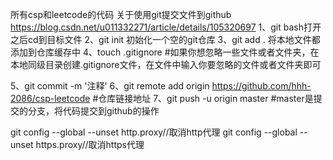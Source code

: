 所有csp和leetcode的代码
关于使用git提交文件到github
https://blog.csdn.net/u011332271/article/details/105320697
1、git bash打开之后cd到目标文件
2、git init 初始化一个空的git仓库
3、git add . 将本地文件都添加到仓库缓存中
4、touch .gitignore #如果你想忽略一些文件或者文件夹，在本地同级目录创建.gitignore文件，在文件中输入你要忽略的文件或者文件夹即可

<!-- 上方可以用vscode实现或者 -->
5、git commit -m '注释'
6、git remote add origin https://github.com/hhh-2086/csp-leetcode #仓库链接地址
7、git push -u origin master #master是提交的分支，将代码提交到github的操作

<!-- 取消http代理 -->
git config --global --unset http.proxy//取消http代理
git config --global --unset https.proxy//取消https代理 
